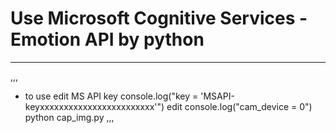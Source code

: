 # Use Microsoft Cognitive Services - Emotion API by python
---
,,,
- to use
edit MS API key console.log("key = 'MSAPI-keyxxxxxxxxxxxxxxxxxxxxxxxx'")
edit console.log("cam_device = 0")
python cap_img.py
,,,